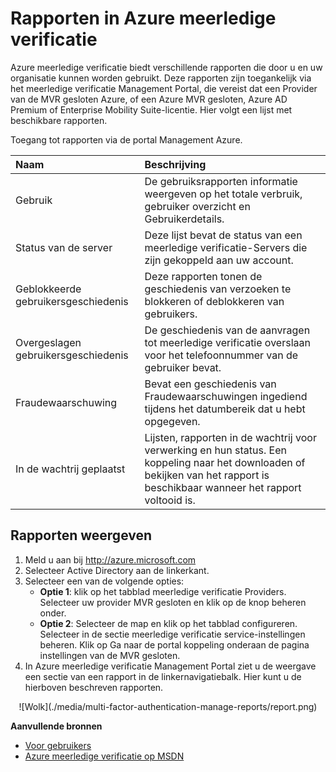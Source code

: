 <properties
    pageTitle="Azure meerledige verificatie rapporten"
    description="Dit wordt beschreven hoe u de functie Azure meerledige verificatie - rapporten."
    services="multi-factor-authentication"
    documentationCenter=""
    authors="kgremban"
    manager="femila"
    editor="curtand"/>

<tags
    ms.service="multi-factor-authentication"
    ms.workload="identity"
    ms.tgt_pltfrm="na"
    ms.devlang="na"
    ms.topic="article"
    ms.date="08/04/2016"
    ms.author="kgremban"/>

# <a name="reports-in-azure-multi-factor-authentication"></a>Rapporten in Azure meerledige verificatie

Azure meerledige verificatie biedt verschillende rapporten die door u en uw organisatie kunnen worden gebruikt. Deze rapporten zijn toegankelijk via het meerledige verificatie Management Portal, die vereist dat een Provider van de MVR gesloten Azure, of een Azure MVR gesloten, Azure AD Premium of Enterprise Mobility Suite-licentie. Hier volgt een lijst met beschikbare rapporten.

Toegang tot rapporten via de portal Management Azure.

Naam| Beschrijving
:------------- | :------------- |
Gebruik | De gebruiksrapporten informatie weergeven op het totale verbruik, gebruiker overzicht en Gebruikerdetails.
Status van de server|Deze lijst bevat de status van een meerledige verificatie-Servers die zijn gekoppeld aan uw account.
Geblokkeerde gebruikersgeschiedenis|Deze rapporten tonen de geschiedenis van verzoeken te blokkeren of deblokkeren van gebruikers.
Overgeslagen gebruikersgeschiedenis|De geschiedenis van de aanvragen tot meerledige verificatie overslaan voor het telefoonnummer van de gebruiker bevat.
Fraudewaarschuwing|Bevat een geschiedenis van Fraudewaarschuwingen ingediend tijdens het datumbereik dat u hebt opgegeven.
In de wachtrij geplaatst|Lijsten, rapporten in de wachtrij voor verwerking en hun status. Een koppeling naar het downloaden of bekijken van het rapport is beschikbaar wanneer het rapport voltooid is.

## <a name="to-view-reports"></a>Rapporten weergeven

1.  Meld u aan bij http://azure.microsoft.com
2.  Selecteer Active Directory aan de linkerkant.
3.  Selecteer een van de volgende opties:
    - **Optie 1**: klik op het tabblad meerledige verificatie Providers. Selecteer uw provider MVR gesloten en klik op de knop beheren onder.
    - **Optie 2**: Selecteer de map en klik op het tabblad configureren. Selecteer in de sectie meerledige verificatie service-instellingen beheren. Klik op Ga naar de portal koppeling onderaan de pagina instellingen van de MVR gesloten.
4.  In Azure meerledige verificatie Management Portal ziet u de weergave een sectie van een rapport in de linkernavigatiebalk. Hier kunt u de hierboven beschreven rapporten.

<center>![Wolk](./media/multi-factor-authentication-manage-reports/report.png)</center>


**Aanvullende bronnen**

* [Voor gebruikers](./end-user/multi-factor-authentication-end-user.md)
* [Azure meerledige verificatie op MSDN](https://msdn.microsoft.com/library/azure/dn249471.aspx)
